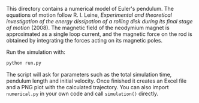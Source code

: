 This directory contains a numerical model of Euler's pendulum. The equations of
motion follow R. I. Leine, *Experimental and theoretical investigation of the
energy dissipation of a rolling disk during its final stage of motion* (2008).
The magnetic field of the neodymium magnet is approximated as a single loop
current, and the magnetic force on the rod is obtained by integrating the forces
acting on its magnetic poles.

Run the simulation with:

```bash
python run.py
```

The script will ask for parameters such as the total simulation time,
pendulum length and initial velocity. Once finished it creates an Excel
file and a PNG plot with the calculated trajectory. You can also import
`numerical.py` in your own code and call `simulation()` directly.
